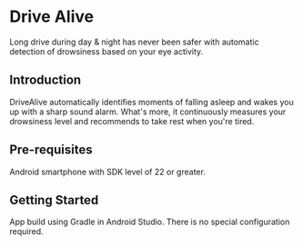 Drive Alive
============

Long drive during day & night has never been safer with automatic detection of drowsiness based on your eye activity.

Introduction
------------

DriveAlive automatically identifies moments of falling asleep and wakes you up with a sharp sound alarm. What's more, it continuously measures your drowsiness level and recommends to take rest when you're tired.

Pre-requisites
--------------
Android smartphone with SDK level of 22 or greater.

Getting Started
---------------
App build using Gradle in Android Studio. There is no special configuration required.